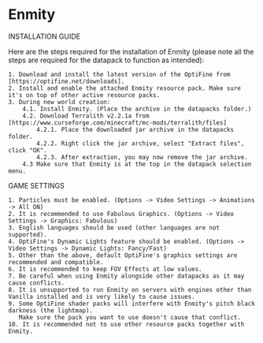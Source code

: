 # Enmity
 
INSTALLATION GUIDE

Here are the steps required for the installation of Enmity (please note all the steps are required for the datapack to function as intended):

	1. Download and install the latest version of the OptiFine from [https://optifine.net/downloads].
	2. Install and enable the attached Enmity resource pack. Make sure it's on top of other active resource packs.
	3. During new world creation:
		4.1. Install Enmity. (Place the archive in the datapacks folder.)
		4.2. Download Terralith v2.2.1a from [https://www.curseforge.com/minecraft/mc-mods/terralith/files]
			4.2.1. Place the downloaded jar archive in the datapacks folder.
			4.2.2. Right click the jar archive, select "Extract files", click "OK".
			4.2.3. After extraction, you may now remove the jar archive.
		4.3 Make sure that Enmity is at the top in the datapack selection menu.

GAME SETTINGS

	1. Particles must be enabled. (Options -> Video Settings -> Animations -> All ON)
	2. It is recommended to use Fabulous Graphics. (Options -> Video Settings -> Graphics: Fabulous)
	3. English languages should be used (other languages are not supported).
	4. OptiFine's Dynamic Lights feature should be enabled. (Options -> Video Settings -> Dynamic Lights: Fancy/Fast)
	5. Other than the above, default OptiFine's graphics settings are recommended and compatible.
	6. It is recommended to keep FOV Effects at low values.
	7. Be careful when using Enmity alongside other datapacks as it may cause conflicts.
	8. It is unsupported to run Enmity on servers with engines other than Vanilla installed and is very likely to cause issues.
	9. Some OptiFine shader packs will interfere with Enmity's pitch black darkness (the lightmap). 
	   Make sure the pack you want to use doesn't cause that conflict.
	10. It is recommended not to use other resource packs together with Enmity.
